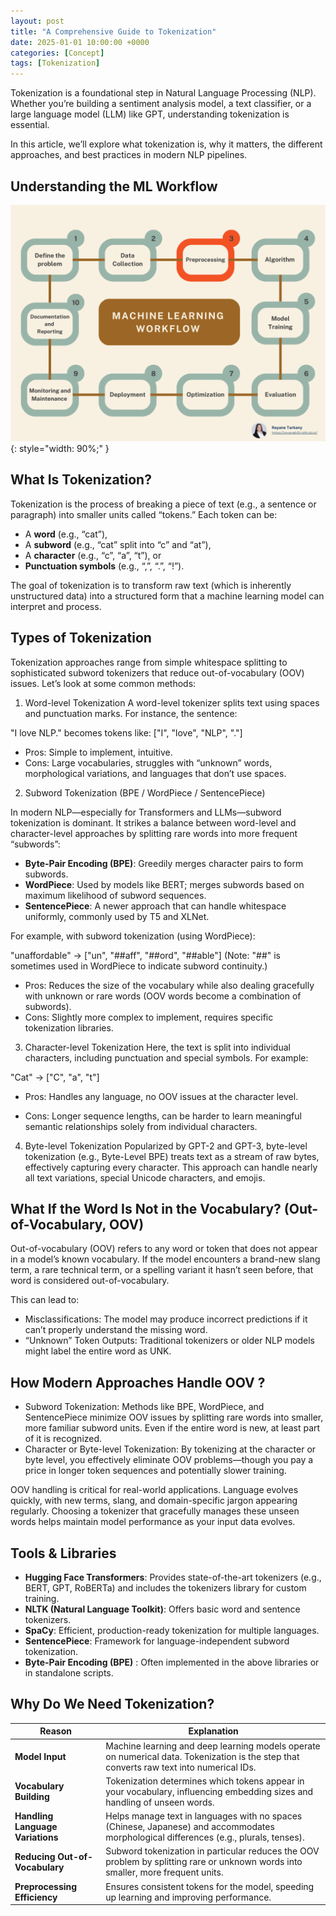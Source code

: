 ```yaml
---
layout: post
title: "A Comprehensive Guide to Tokenization"
date: 2025-01-01 10:00:00 +0000
categories: [Concept]
tags: [Tokenization]
---
```


Tokenization is a foundational step in Natural Language Processing (NLP). Whether you’re building a sentiment analysis model, a text classifier, or a large language model (LLM) like GPT, understanding tokenization is essential. 

In this article, we’ll explore what tokenization is, why it matters, the different approaches, and best practices in modern NLP pipelines.


## Understanding the ML Workflow
![AI_Agents](/articles_img/Tokenization/ML_Flow.png){: style="width: 90%;" }

## What Is Tokenization?
Tokenization is the process of breaking a piece of text (e.g., a sentence or paragraph) into smaller units called “tokens.” Each token can be:

- A <b>word</b> (e.g., “cat”),
- A <b>subword</b> (e.g., “cat” split into “c” and “at”),
- A <b>character</b> (e.g., “c”, “a”, “t”), or
- <b>Punctuation symbols</b> (e.g., “,”, “.”, “!”).

The goal of tokenization is to transform raw text (which is inherently unstructured data) into a structured form that a machine learning model can interpret and process.

## Types of Tokenization
Tokenization approaches range from simple whitespace splitting to sophisticated subword tokenizers that reduce out-of-vocabulary (OOV) issues. Let’s look at some common methods:

1. Word-level Tokenization
A word-level tokenizer splits text using spaces and punctuation marks. For instance, the sentence:

"I love NLP." becomes tokens like: ["I", "love", "NLP", "."]

- Pros: Simple to implement, intuitive.
- Cons: Large vocabularies, struggles with “unknown” words, morphological variations, and languages that don’t use spaces.

2. Subword Tokenization (BPE / WordPiece / SentencePiece)

In modern NLP—especially for Transformers and LLMs—subword tokenization is dominant. It strikes a balance between word-level and character-level approaches by splitting rare words into more frequent “subwords”:

- <b>Byte-Pair Encoding (BPE)</b>: Greedily merges character pairs to form subwords.
- <b>WordPiece</b>: Used by models like BERT; merges subwords based on maximum likelihood of subword sequences.
- <b>SentencePiece</b>: A newer approach that can handle whitespace uniformly, commonly used by T5 and XLNet.

For example, with subword tokenization (using WordPiece):

"unaffordable"  → ["un", "##aff", "##ord", "##able"]
(Note: "##" is sometimes used in WordPiece to indicate subword continuity.)

- Pros: Reduces the size of the vocabulary while also dealing gracefully with unknown or rare words (OOV words become a combination of subwords).
- Cons: Slightly more complex to implement, requires specific tokenization libraries.

3. Character-level Tokenization
Here, the text is split into individual characters, including punctuation and special symbols. For example:

"Cat" → ["C", "a", "t"]

- Pros: Handles any language, no OOV issues at the character level.

- Cons: Longer sequence lengths, can be harder to learn meaningful semantic relationships solely from individual characters.

4. Byte-level Tokenization
Popularized by GPT-2 and GPT-3, byte-level tokenization (e.g., Byte-Level BPE) treats text as a stream of raw bytes, effectively capturing every character. This approach can handle nearly all text variations, special Unicode characters, and emojis.


## What If the Word Is Not in the Vocabulary? (Out-of-Vocabulary, OOV)
Out-of-vocabulary (OOV) refers to any word or token that does not appear in a model’s known vocabulary. If the model encounters a brand-new slang term, a rare technical term, or a spelling variant it hasn’t seen before, that word is considered out-of-vocabulary. 

This can lead to:
- Misclassifications: The model may produce incorrect predictions if it can’t properly understand the missing word.
- “Unknown” Token Outputs: Traditional tokenizers or older NLP models might label the entire word as UNK.

## How Modern Approaches Handle OOV ?
- Subword Tokenization: Methods like BPE, WordPiece, and SentencePiece minimize OOV issues by splitting rare words into smaller, more familiar subword units. Even if the entire word is new, at least part of it is recognized.
- Character or Byte-level Tokenization: By tokenizing at the character or byte level, you effectively eliminate OOV problems—though you pay a price in longer token sequences and potentially slower training.

OOV handling is critical for real-world applications. Language evolves quickly, with new terms, slang, and domain-specific jargon appearing regularly. Choosing a tokenizer that gracefully manages these unseen words helps maintain model performance as your input data evolves.


## Tools & Libraries
- <b> Hugging Face Transformers</b>: Provides state-of-the-art tokenizers (e.g., BERT, GPT, RoBERTa) and includes the tokenizers library for custom training.
- <b> NLTK (Natural Language Toolkit)</b>: Offers basic word and sentence tokenizers.
- <b> SpaCy</b>: Efficient, production-ready tokenization for multiple languages.
- <b> SentencePiece</b>: Framework for language-independent subword tokenization.
- <b> Byte-Pair Encoding (BPE)</b> : Often implemented in the above libraries or in standalone scripts.

## Why Do We Need Tokenization?

| Reason                             | Explanation                                                                                                                             |
|------------------------------------|-----------------------------------------------------------------------------------------------------------------------------------------|
| **Model Input**                    | Machine learning and deep learning models operate on numerical data. Tokenization is the step that converts raw text into numerical IDs. |
| **Vocabulary Building**            | Tokenization determines which tokens appear in your vocabulary, influencing embedding sizes and handling of unseen words.               |
| **Handling Language Variations**   | Helps manage text in languages with no spaces (Chinese, Japanese) and accommodates morphological differences (e.g., plurals, tenses).   |
| **Reducing Out-of-Vocabulary**     | Subword tokenization in particular reduces the OOV problem by splitting rare or unknown words into smaller, more frequent units.         |
| **Preprocessing Efficiency**       | Ensures consistent tokens for the model, speeding up learning and improving performance.                                                |



